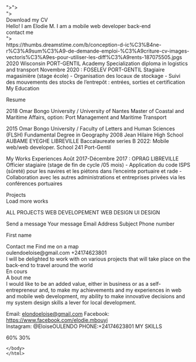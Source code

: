<!DOCTYPE html>
<html lang="en">
<head>
    <meta charset="UTF-8">
    <meta http-equiv="X-UA-Compatible" content="IE=edge">
    <meta name="viewport" content="width=device-width, initial-scale=1.0">
    <link rel="stylesheet" href="EPF.css">
    <title>Portfolio Eodie</title>
<link href="https://fonts.googleapis.com/css?family=Jacques+Francois&display=swap" rel="stylesheet">
<link href="https://fonts.googleapis.com/css?family=Inter&display=swap" rel="stylesheet" />
</head>
<body>
<html>
<div class="navbar">
     <div class="<i class="fa-solid fa-house-user"></i>">">
     <div class="<i class="fa-solid fa-address-card"></i>">
     <div class="v97_2">
     <div class="v11_4">
     <div class="v11_6">
     <div class="v11_5">
     </div>
     <div class="v79_2"></div>
     <div class="v79_3"></div>
     <div class="v79_4"></div>
     <div class="v79_5"></div>
     <div class="v79_6"></div>
     <div class="v79_7"></div>
     </div><div class="v12_37">
     </div>

   <div class="v15_3"></div>
     <div class="v15_5"></div>
     <span class="v15_6">Download my CV</span>
     <div class="v23_54"></div>
     <span class="v24_56">Hello!
    I am Elodie M.
    I am a mobile web developer back-end
    </span>

   <div class="v24_57"></div>
    <span class="v24_58">contact me</span>
    <div class="<i class="fa-solid fa-house-user"></i>">
    <div class="<i class="fa-solid fa-address-card"></i>
    https://thumbs.dreamstime.com/b/conception-d-ic%C3%B4ne-r%C3%A9sum%C3%A9-de-demande-emploi-%C3%A9criture-cv-images-vectoris%C3%A9es-pour-utiliser-les-diff%C3%A9rents-187075505.jpgs
    </div>

  <div class="v12_19">
    <div class="v12_20">
    <div class="v12_21"></div>
    <div class="v40_27"></div>
    <span class="v40_37">   2020 Wisconsin PORT-GENTIL Academy
    Specialization diploma in logistics and transport</span>
    <span class="v41_47">Novembre 2020 : FOSELEV PORT-GENTIL
    Stagiaire magasinière (stage école)
    - Organisation des locaux de stockage
    - Suivi des mouvements des stocks de l’entrepôt : 
    entrées, sorties et certification</span>
    <div class="v48_25"></div>

  </div>
    <div class="v39_17"></div>
    <div class="v39_18"></div>
    <div class="v39_20"></div>
    <div class="v39_21"></div>
    <div class="v39_22"></div>
    <div class="v39_23"></div>
    <div class="v40_24"></div>
    <span class="v40_32">My Education</span>

   <span class="v40_33">Resume</span>
    <div class="name"></div>
    <div class="name"></div>
    <span class="v40_39">                2018 Omar Bongo University / University of Nantes 
    Master of Coastal and Maritime Affairs, option: Port Management and                         Maritime Transport
     </span>
     
  <span class="v40_41">2015 Omar Bongo University / Faculty of Letters and Human Sciences (FLSH)
                                        Fundamental Degree in Geography</span>
                                        <span class="v40_42">2008 Jean Hilaire High School AUBAME EYEGHE LIBREVILLE
                                      Baccalaureate series B</span>
                                      <span class="v40_43">2022: Mobile web/web developer.
           School 241 Port-Gentil</span>
           <div class="name"></div>
           <span class="v41_45">My Works Experiences</span>
           <span class="v41_48">Août 2017-Décembre 2017 : OPRAG LIBREVILLE
    Officier stagiaire (stage de fin de cycle /05 mois)
    - Application du code ISPS (sûreté) pour les navires et les piétons dans l’enceinte portuaire et rade
    - Collaboration avec les autres administrations et entreprises privées via les conférences portuaires
    </span>

   </div>
    <div class="v12_22">
    <div class="v12_23">
    <div class="v12_24"></div>
    <div class="v40_28"></div>
    <div class="v48_26"></div>
    </div><div class="v45_19">
    
   </div>
    <div class="v45_20"></div>
    <div class="v45_22"></div>
    <div class="v45_23"></div>
    <div class="v45_24"></div
    ><div class="v45_25">
    
  </div>
    <span class="v46_47">Projects</span>
    <div class="v46_54"></div>
    <div class="v46_53"></div>
    <div class="v46_52"></div>
    <div class="v46_48"></div>
    <div class="v46_49"></div>
    <div class="v46_51"></div>
    
  <div class="v46_50"></div>
    <div class="v47_2"></div
    ><span class="v47_4">Load more works</span>

  <span class="v47_5">ALL PROJECTS</span>
    <span class="v47_6">WEB DEVELOPEMENT</span>
    <span class="v47_7">WEB DESIGN</span>
    <span class="v47_8">UI DESIGN</span></div>
    <div class="v12_25">
    <div class="v12_26">
    <div class="v12_27">
    </div><div class="v40_29">

   </div>
    <span class="v48_24">Send a message</span>
    <span class="v48_22">Your message</span>
    <span class="v48_21">Email Address</span>
    <span class="v48_20">Subject</span>
    <span class="v48_19">Phone number</span>

  <div class="v48_14"></div>
    <div class="v48_15"></div>
    <div class="v48_16"></div>
    <div class="v48_17"></div>

  <span class="v48_18">First name</span>
    <div class="v48_23"></div>
    <div class="v48_27"></div>

   </div>
    <div class="v46_40"></div>
    <div class="v46_41"></div>
    <div class="v46_43"></div>
    <div class="v46_44"></div>
    <div class="v46_45"></div>
    <div class="v46_46">
    
  </div>
    <span class="v47_9">Contact me</span>
    <span class="v47_10">Find me on a map</span>
    <div class="v48_11"></div>
    <span class="v48_12">oulendoeloise@gmail.com
    +24174623801</span>
    <div class="v48_13">
    
  </div>
    <span class="v48_28">I will be delighted to work with on various projects that will take place on the back-end to travel around the world</span></div>
    <div class="v12_16">
    <div class="v58_2">
    <div class="v12_17">
    <div class="v12_18"></div>
    <div class="v26_72"></div>
    <div class="v26_71"></div>
    <span class="v45_4">En cours</span>

   </div>

  </div>
    <div class="v43_51"></div>
    <span class="v26_75">A bout me</span>
    <div class="v28_77"></div>
    <span class="v30_79">I would like to be an added value, either in business or as a self-entrepreneur and, to make my achievements and my experiences in web and mobile web development, my ability to make innovative decisions and my system design skills a lever for local development.</span>

   <span class="v30_80">Email: elondoeloise@gmail.com                                 Facebook: https://www.facebook.com/elodie.mbouyi                                                            
    Instagram: @EloiseOULENDO                                PHONE:+24174623801</span>
    <span class="v36_10">MY SKILLS</span>
    <div class="v38_15"></div>
    <div class="v42_49"></div>
    <span class="v45_2">60%</span>
    <span class="v45_3">30%</span>
    <div class="v79_9">
    
  </div>
    <div class="v79_10"></div>
    <div class="v79_11"></div>
    <div class="v79_12"></div>
    <div class="v79_13"></div>
    <div class="v79_14"></div>

  </div>
    <div class="v42_50"></div>
    <div class="v26_63"></div>
    </div>

    </body>
    </html> 
    
